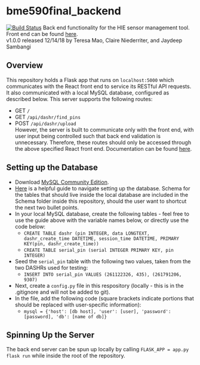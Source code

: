 # bme590final_backend
[![Build Status](https://travis-ci.org/jcsambangi/bme590final_backend.svg?branch=master)](https://travis-ci.org/jcsambangi/bme590final_backend)
Back end functionality for the HIE sensor management tool. Front end can be found [here](https://github.com/jcsambangi/bme590final).  
v1.0.0 released 12/14/18 by Teresa Mao, Claire Niederriter, and Jaydeep Sambangi
## Overview
This repository holds a Flask app that runs on `localhost:5000` which communicates with the React front end to service its RESTful API requests. It also communicated with a local MySQL database, configured as described below. This server supports the following routes:
* GET `/`
* GET `/api/dashr/find_pins`
* POST `/api/dashr/upload`  
However, the server is built to communicate only with the front end, with user input being controlled such that back end validation is unnecessary. Therefore, these routes should only be accessed through the above specified React front end. Documentation can be found [here](https://jcsambangi.github.io/bme590final_backend/).
## Setting up the Database
* Download [MySQL Community Edition](https://dev.mysql.com/downloads/windows/installer/8.0.html).
* [Here](https://dev.mysql.com/doc/workbench/en/wb-getting-started-tutorial-creating-a-model.html) is a helpful guide to navigate setting up the database. Schema for the tables that should live inside the local database are included in the Schema folder inside this repository, should the user want to shortcut the next two bullet points.
* In your local MySQL database, create the following tables - feel free to use the guide above with the variable names below, or directly use the code below:
  * `CREATE TABLE dashr (pin INTEGER, data LONGTEXT, dashr_create_time DATETIME, session_time DATETIME, PRIMARY KEY(pin, dashr_create_time))`
  * `CREATE TABLE serial_pin (serial INTEGER PRIMARY KEY, pin INTEGER)`
* Seed the `serial_pin` table with the following two values, taken from the two DASHRs used for testing:
  * `INSERT INTO serial_pin VALUES (261122326, 435), (261791206, 9307)`
* Next, create a `config.py` file in this respository (locally - this is in the .gitignore and will not be added to git).
* In the file, add the following code (square brackets indicate portions that should be replaced with user-specific information):
  * `mysql = {'host': [db host], 'user': [user], 'password': [password], 'db': [name of db]}`
## Spinning Up the Server
The back end server can be spun up locally by calling `FLASK_APP = app.py flask run` while inside the root of the repository.
